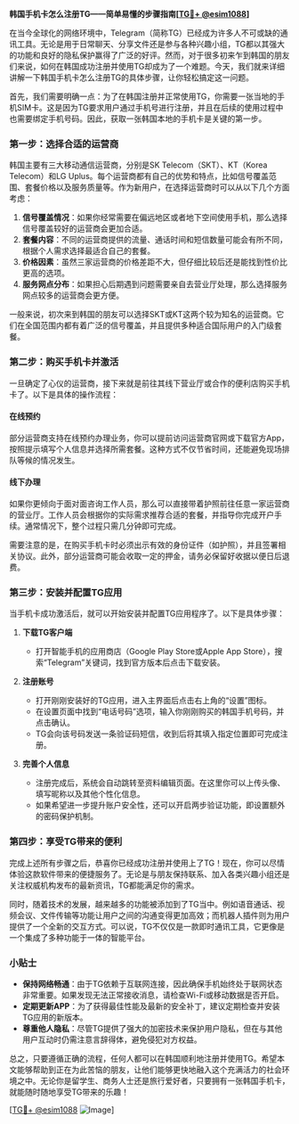 **韩国手机卡怎么注册TG——简单易懂的步骤指南[[TG💪+ @esim1088](https://t.me/s/esim1088)]**

在当今全球化的网络环境中，Telegram（简称TG）已经成为许多人不可或缺的通讯工具。无论是用于日常聊天、分享文件还是参与各种兴趣小组，TG都以其强大的功能和良好的隐私保护赢得了广泛的好评。然而，对于很多初来乍到韩国的朋友们来说，如何在韩国成功注册并使用TG却成为了一个难题。今天，我们就来详细讲解一下韩国手机卡怎么注册TG的具体步骤，让你轻松搞定这一问题。

首先，我们需要明确一点：为了在韩国注册并正常使用TG，你需要一张当地的手机SIM卡。这是因为TG要求用户通过手机号进行注册，并且在后续的使用过程中也需要绑定手机号码。因此，获取一张韩国本地的手机卡是关键的第一步。

### 第一步：选择合适的运营商

韩国主要有三大移动通信运营商，分别是SK Telecom（SKT）、KT（Korea Telecom）和LG Uplus。每个运营商都有自己的优势和特点，比如信号覆盖范围、套餐价格以及服务质量等。作为新用户，在选择运营商时可以从以下几个方面考虑：

1. **信号覆盖情况**：如果你经常需要在偏远地区或者地下空间使用手机，那么选择信号覆盖较好的运营商会更加合适。
2. **套餐内容**：不同的运营商提供的流量、通话时间和短信数量可能会有所不同，根据个人需求选择最适合自己的套餐。
3. **价格因素**：虽然三家运营商的价格差距不大，但仔细比较后还是能找到性价比更高的选项。
4. **服务网点分布**：如果担心后期遇到问题需要亲自去营业厅处理，那么选择服务网点较多的运营商会更方便。

一般来说，初次来到韩国的朋友可以选择SKT或KT这两个较为知名的运营商。它们在全国范围内都有着广泛的信号覆盖，并且提供多种适合国际用户的入门级套餐。

### 第二步：购买手机卡并激活

一旦确定了心仪的运营商，接下来就是前往其线下营业厅或合作的便利店购买手机卡了。以下是具体的操作流程：

#### 在线预约
部分运营商支持在线预约办理业务，你可以提前访问运营商官网或下载官方App，按照提示填写个人信息并选择所需套餐。这种方式不仅节省时间，还能避免现场排队等候的情况发生。

#### 线下办理
如果你更倾向于面对面咨询工作人员，那么可以直接带着护照前往任意一家运营商的营业厅。工作人员会根据你的实际需求推荐合适的套餐，并指导你完成开户手续。通常情况下，整个过程只需几分钟即可完成。

需要注意的是，在购买手机卡时必须出示有效的身份证件（如护照），并且签署相关协议。此外，部分运营商可能会收取一定的押金，请务必保留好收据以便日后退费。

### 第三步：安装并配置TG应用

当手机卡成功激活后，就可以开始安装并配置TG应用程序了。以下是具体步骤：

1. **下载TG客户端**
   - 打开智能手机的应用商店（Google Play Store或Apple App Store），搜索“Telegram”关键词，找到官方版本后点击下载安装。

2. **注册账号**
   - 打开刚刚安装好的TG应用，进入主界面后点击右上角的“设置”图标。
   - 在设置页面中找到“电话号码”选项，输入你刚刚购买的韩国手机号码，并点击确认。
   - TG会向该号码发送一条验证码短信，收到后将其填入指定位置即可完成注册。

3. **完善个人信息**
   - 注册完成后，系统会自动跳转至资料编辑页面。在这里你可以上传头像、填写昵称以及其他个性化信息。
   - 如果希望进一步提升账户安全性，还可以开启两步验证功能，即设置额外的密码保护机制。

### 第四步：享受TG带来的便利

完成上述所有步骤之后，恭喜你已经成功注册并使用上了TG！现在，你可以尽情体验这款软件带来的便捷服务了。无论是与朋友保持联系、加入各类兴趣小组还是关注权威机构发布的最新资讯，TG都能满足你的需求。

同时，随着技术的发展，越来越多的功能被添加到了TG当中。例如语音通话、视频会议、文件传输等功能让用户之间的沟通变得更加高效；而机器人插件则为用户提供了一个全新的交互方式。可以说，TG不仅仅是一款即时通讯工具，它更像是一个集成了多种功能于一体的智能平台。

### 小贴士

- **保持网络畅通**：由于TG依赖于互联网连接，因此确保手机始终处于联网状态非常重要。如果发现无法正常接收消息，请检查Wi-Fi或移动数据是否开启。
- **定期更新APP**：为了获得最佳性能及最新的安全补丁，建议定期检查并安装TG应用的新版本。
- **尊重他人隐私**：尽管TG提供了强大的加密技术来保护用户隐私，但在与其他用户互动时仍需注意言辞得体，避免侵犯对方权益。

总之，只要遵循正确的流程，任何人都可以在韩国顺利地注册并使用TG。希望本文能够帮助到正在为此苦恼的朋友，让他们能够更快地融入这个充满活力的社会环境之中。无论你是留学生、商务人士还是旅行爱好者，只要拥有一张韩国手机卡，就能随时随地享受TG带来的乐趣！

[[TG💪+ @esim1088](https://t.me/s/esim1088) ![Image](https://i.postimg.cc/4NQfJmqS/Snipaste-2025-05-13-00-14-12.png)]